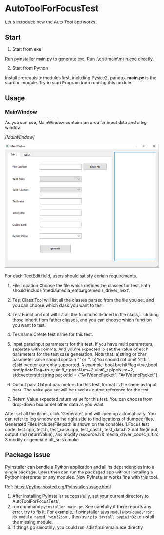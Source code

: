 AutoToolForFocusTest
========

Let's introduce how the Auto Tool app works.


## Start

1. Start from exe

Run pyinstaller main.py to generate exe.
Run .\dist\main\main.exe directly.

2. Start from Python

Install prerequisite modules first, including Pyside2, pandas.
**main.py** is the starting module. Try to start Program from running this module.

## Usage

### MainWindow

As you can see, MainWindow contains an area for input data and a log window.

*[MainWindow]*

<img src="./screenshots/main.png" alt="png" width="600"/>

For each TextEdit field, users should satisfy certain requirements.
1. File Location:Choose the file which defines the classes for test. Path should include 'media\media_embargo\media_driver_next'.

2. Test Class:Tool will list all the classes parsed from the file you set, and you can choose which class you want to test.

3. Test Function:Tool will list all the functions defined in the class, including those inherit from father classes, and you can choose which function you want to test.

4. Testname:Create test name for this test.

5. Input para:Input parameters for this test. If you have multi parameters, separate with comma. And you're expected to set the value of each parameters for the test case generation.
Note that.
a)string or char parameter value should contain "" or ''.
b)You should not omit 'std::'.
c)std::vector currently supported.
A example: bool brcInitFlag=true,bool brcUpdateFlag=true,uint8_t passNum=2,uint8_t pipeNum=2, std::vector<std::string> packetId = {"Av1VdencPacket", "Av1VdencPacket"}

6. Output para
Output parameters for this test, format is the same as Input para. The value you set will be used as output reference for the test.

7. Return Value
expected return value for this test. You can choose from drop-down box or set other data as you want.

After set all the items, click "Generate", xml will open up automatically. You can refer to log window on the right side to find locations of dumped files.
Generated Files include(File path is shown on the console).
1.Focus test code: test.cpp, test.h, test_case.cpp, test_cast.h, test_data.h
2.dat file(input, output and returnValue), and modify resource.h & media_driver_codec_ult.rc
3.modify or generate ult_srcs.cmake


Package issue
-------
PyInstaller can bundle a Python application and all its dependencies into a single package.
Users then can run the packaged app without installing a Python interpreter or any modules. Now PyInstaller
works fine with this tool.

Ref: https://pythonhosted.org/PyInstaller/usage.html

1. After installing PyInstaller successfully, set your current directory to AutoToolForFocusTest/,
2. run command `pyinstaller main.py`. See carefully if there reports any error, try to fix it.
For example, if pyinstaller says `ModuleNotFoundError: No module named 'win32com'`, then use `pip install pypiwin32`
to install the missing module.
3. If things go smoothly, you could run .\dist\main\main.exe directly.
